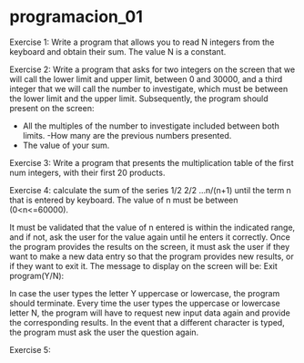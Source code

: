 # programacion_01
Exercise 1: 
Write a program that allows you to read N integers from the keyboard and obtain their sum. The value N is a constant.

Exercise 2: 
Write a program that asks for two integers on the screen that we will call the lower limit and upper limit, between 0 and 30000, and a third integer that we will call the number to investigate, which must be between the lower limit and the upper limit.
Subsequently, the program should present on the screen:
- All the multiples of the number to investigate included between both limits.
-How many are the previous numbers presented.
- The value of your sum.

Exercise 3: 
Write a program that presents the multiplication table of the first num integers, with their first 20 products.

Exercise 4: 
calculate the sum of the series
1/2 2/2 ...n/(n+1)
until the term n that is entered by keyboard.
The value of n must be between (0<n<=60000).

It must be validated that the value of n entered is within the indicated range, and if not, ask the user for the value again until he enters it correctly.
Once the program provides the results on the screen, it must ask the user if they want to make a new data entry so that the program provides new results, or if they want to exit it. The message to display on the screen will be:
Exit program(Y/N):

In case the user types the letter Y uppercase or lowercase, the program should terminate. Every time the user types the uppercase or lowercase letter N, the program will have to request new input data again and provide the corresponding results. In the event that a different character is typed, the program must ask the user the question again.

Exercise 5:

